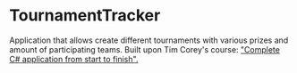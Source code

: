 # TournamentTracker

Application that allows create different tournaments with various prizes and amount of participating teams.
Built upon Tim Corey's course: ["Complete C# application from start to finish".](https://www.youtube.com/watch?v=HalXZUHfKLA&list=PLLWMQd6PeGY3t63w-8MMIjIyYS7MsFcCi&index=2)

